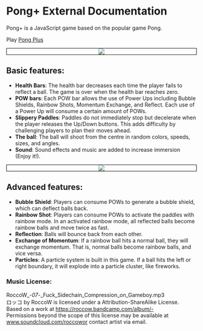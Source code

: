 # Pong+ External Documentation
Pong+ is a JavaScript game based on the popular game Pong.

Play [Pong Plus](https://dwang0721.github.io/PongPlus/)

<kbd>
<div style="text-align:center; border:1px solid black"><img src ="https://github.com/dwang0721/PongPlus/blob/master/title.png" /></div>
</kbd>

## Basic features:
*	**Health Bars**: The health bar decreases each time the player fails to reflect a ball. The game is over when the health bar reaches zero.
*	**POW bars**: Each POW bar allows the use of Power Ups including Bubble Shields, Rainbow Shots, Momentum Exchange, and Reflect. Each use of a Power Up will consume a certain amount of POWs.
*	**Slippery Paddles**: Paddles do not immediately stop but decelerate when the player releases the Up/Down buttons. This adds difficulty by challenging players to plan their moves ahead.
*	**The ball**: The ball will shoot from the centre in random colors, speeds, sizes, and angles.
*	**Sound**: Sound effects and music are added to increase immersion (Enjoy it!).

<kbd>
<div style="text-align:center; border:1px solid black"><img src ="https://github.com/dwang0721/PongPlus/blob/master/instruction.png" /></div>
</kbd>

## Advanced features:
*	**Bubble Shield**: Players can consume POWs to generate a bubble shield, which can deflect balls back.
*	**Rainbow Shot**: Players can consume POWs to activate the paddles with rainbow mode. In an activated rainbow mode, all reflected balls become rainbow balls and move twice as fast.
*	**Reflection**:  Balls will bounce back from each other.
*	**Exchange of Momentum**: If a rainbow ball hits a normal ball, they will exchange momentum. That is, normal balls become rainbow balls, and vice versa. 
*	**Particles**: A particle system is built in this game. If a ball hits the left or right boundary, it will explode into a particle cluster, like fireworks.


### Music License:
RoccoW_-_07_-_Fuck_Sidechain_Compression_on_Gameboy.mp3 <br /> 
ロッコ by RoccoW is licensed under a Attribution-ShareAlike License.<br />
Based on a work at https://roccow.bandcamp.com/album/-<br /> 
Permissions beyond the scope of this license may be available at www.soundcloud.com/roccowor contact artist via email.<br /> 
